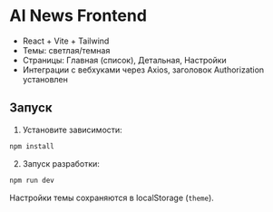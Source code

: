 # AI News Frontend

- React + Vite + Tailwind
- Темы: светлая/темная
- Страницы: Главная (список), Детальная, Настройки
- Интеграции с вебхуками через Axios, заголовок Authorization установлен

## Запуск

1. Установите зависимости:
```bash
npm install
```
2. Запуск разработки:
```bash
npm run dev
```

Настройки темы сохраняются в localStorage (`theme`). 